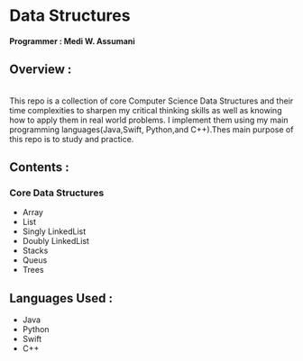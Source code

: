 # Data Structures </br>

#### Programmer : Medi W. Assumani
## Overview : 
</br>
This repo is a collection of core Computer Science Data Structures and their time complexities to sharpen my critical thinking skills as well as knowing how to apply them in real world problems. I implement them using my main programming languages(Java,Swift, Python,and C++).Thes main purpose of this repo is to study and practice.

## Contents : </br>

### Core Data Structures

* Array
* List
* Singly LinkedList
* Doubly LinkedList
* Stacks
* Queus
* Trees

## Languages Used : 

* Java
* Python
* Swift
* C++


